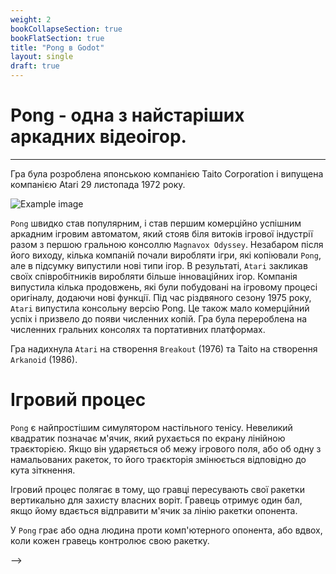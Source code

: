 ```yaml
---
weight: 2
bookCollapseSection: true
bookFlatSection: true
title: "Pong в Godot"
layout: single
draft: true
---
```


# Pong - одна з найстаріших аркадних відеоігор.

---

Гра була розроблена японською компанією Taito Corporation і випущена компанією Atari 29 листопада 1972 року.  

![Example image](https://upload.wikimedia.org/wikipedia/commons/6/62/Pong_Game_Test2.gif)

`Pong` швидко став популярним, і став першим комерційно успішним аркадним ігровим автоматом, який стояв біля витоків ігрової індустрії разом з першою гральною консоллю `Magnavox Odyssey`. Незабаром після його виходу, кілька компаній почали виробляти ігри, які копіювали `Pong`, але в підсумку випустили нові типи ігор. В результаті, `Atari` закликав своїх співробітників виробляти більше інноваційних ігор. Компанія випустила кілька продовжень, які були побудовані на ігровому процесі оригіналу, додаючи нові функції. Під час різдвяного сезону 1975 року, `Atari` випустила консольну версію Pong. Це також мало комерційний успіх і призвело до появи численних копій. Гра була перероблена на численних гральних консолях та портативних платформах. 

Гра надихнула `Atari` на створення `Breakout` (1976) та Taito на створення `Arkanoid` (1986). 

# Ігровий процес

`Pong` є найпростішим симулятором настільного тенісу. Невеликий квадратик позначає м'ячик, який рухається по екрану лінійною траєкторією. Якщо він ударяється об межу ігрового поля, або об одну з намальованих ракеток, то його траєкторія змінюється відповідно до кута зіткнення.

Ігровий процес полягає в тому, що гравці пересувають свої ракетки вертикально для захисту власних воріт. Гравець отримує один бал, якщо йому вдається відправити м'ячик за лінію ракетки опонента.

У `Pong` грає або одна людина проти комп'ютерного опонента, або вдвох, коли кожен гравець контролює свою ракетку.


-->
